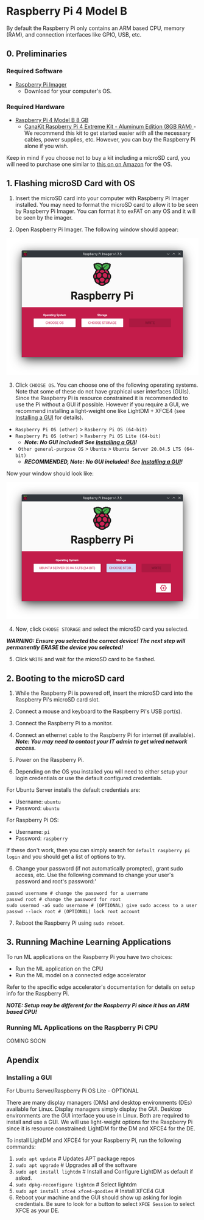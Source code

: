 # Raspberry Pi 4 Model B

By default the Raspberry Pi only contains an ARM based CPU, memory (RAM), and connection interfaces like GPIO, USB, etc.

## 0. Preliminaries

### Required Software

- [Raspberry Pi Imager](https://www.raspberrypi.com/software/)
  - Download for your computer's OS.

### Required Hardware

- [Raspberry Pi 4 Model B 8 GB](https://www.raspberrypi.com/products/raspberry-pi-4-model-b/?variant=raspberry-pi-4-model-b-8gb)
  - [CanaKit Raspberry Pi 4 Extreme Kit - Aluminum Edition (8GB RAM)
    ](https://a.co/d/26mRvJY) - We recommend this kit to get started easier with all the necessary cables, power supplies, etc. However, you can buy the Raspberry Pi alone if you wish.

Keep in mind if you choose not to buy a kit including a microSD card, you will need to purchase one similar to [this on on Amazon](https://a.co/d/7e32PQ4) for the OS.

## 1. Flashing microSD Card with OS

1. Insert the microSD card into your computer with Raspberry Pi Imager installed. You may need to format the microSD card to allow it to be seen by Raspberry Pi Imager. You can format it to exFAT on any OS and it will be seen by the imager.

2. Open Raspberry Pi Imager. The following window should appear:

![Raspberry Pi Imager](./assets/RPiImager.png)

3. Click `CHOOSE OS`. You can choose one of the following operating systems. Note that some of these do not have graphical user interfaces (GUIs). Since the Raspberry Pi is resource constrained it is recommended to use the Pi without a GUI if possible. However if you require a GUI, we recommend installing a light-weight one like LightDM + XFCE4 (see [Installing a GUI](#installing-a-gui) for details).

- `Raspberry Pi OS (other)` > `Rasberry Pi OS (64-bit)`
- `Raspberry Pi OS (other)` > `Rasberry Pi OS Lite (64-bit)`
  - **_Note: No GUI included! See [Installing a GUI](#installing-a-gui)!_**
- ` Other general-purpose OS` > `Ubuntu` > `Ubuntu Server 20.04.5 LTS (64-bit)`
  - **_RECOMMENDED, Note: No GUI included! See [Installing a GUI](#installing-a-gui)!_**

Now your window should look like:

![Raspberry Pi Imager Ubuntu](./assets/RPiImagerUbuntu.png)

4. Now, click `CHOOSE STORAGE` and select the microSD card you selected.

**_WARNING: Ensure you selected the correct device! The next step will permanently ERASE the device you selected!_**

5. Click `WRITE` and wait for the microSD card to be flashed.

## 2. Booting to the microSD card

1. While the Raspberry Pi is powered off, insert the microSD card into the Raspberry Pi's microSD card slot.

2. Connect a mouse and keyboard to the Raspberry Pi's USB port(s).

3. Connect the Raspberry Pi to a monitor.

4. Connect an ethernet cable to the Raspberry Pi for internet (if available). **_Note: You may need to contact your IT admin to get wired network access._**

5. Power on the Raspberry Pi.

6. Depending on the OS you installed you will need to either setup your login credentials or use the default configured credentials.

For Ubuntu Server installs the default credentials are:

- Username: `ubuntu`
- Password: `ubuntu`

For Raspberry Pi OS:

- Username: `pi`
- Password: `raspberry`

If these don't work, then you can simply search for `default raspberry pi login` and you should get a list of options to try.

6. Change your password (if not automatically prompted), grant sudo access, etc. Use the following command to change your user's password and root's password:'

```shell
passwd username # change the password for a username
passwd root # change the password for root
sudo usermod -aG sudo username # (OPTIONAL) give sudo access to a user
passwd --lock root # (OPTIONAL) lock root account
```

7. Reboot the Raspberry Pi using `sudo reboot`.

## 3. Running Machine Learning Applications

To run ML applications on the Raspberry Pi you have two choices:

- Run the ML application on the CPU
- Run the ML model on a connected edge accelerator

Refer to the specific edge accelerator's documentation for details on setup info for the Raspberry Pi.

**_NOTE: Setup may be different for the Raspberry Pi since it has an ARM based CPU!_**

### Running ML Applications on the Raspberry Pi CPU

COMING SOON

## Apendix

### Installing a GUI

For Ubuntu Server/Raspberry Pi OS Lite - OPTIONAL

There are many display managers (DMs) and desktop environments (DEs) available for Linux. Display managers simply display the GUI. Desktop environments are the GUI interface you use in Linux. Both are required to install and use a GUI. We will use light-weight options for the Raspberry Pi since it is resource constrained: LightDM for the DM and XFCE4 for the DE.

To install LightDM and XFCE4 for your Raspberry Pi, run the following commands:

1. `sudo apt update` # Updates APT package repos
2. `sudo apt upgrade` # Upgrades all of the software
3. `sudo apt install lightdm` # Install and Configure LightDM as default if asked.
4. `sudo dpkg-reconfigure lightdm` # Select lightdm
5. `sudo apt install xfce4 xfce4-goodies` # Install XFCE4 GUI
6. Reboot your machine and the GUI should show up asking for login credentials. Be sure to look for a button to select `XFCE Session` to select XFCE as your DE.
